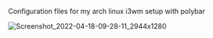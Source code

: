 Configuration files for my arch linux i3wm setup with polybar

![Screenshot_2022-04-18-09-28-11_2944x1280](https://user-images.githubusercontent.com/64269332/163780575-1ddc24ab-212a-4376-9a23-0b06f6b2076b.png)
